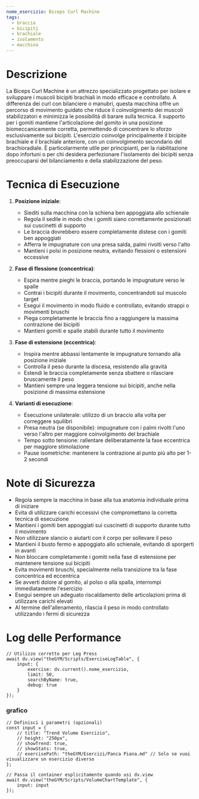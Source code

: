 ```yaml
---
nome_esercizio: Biceps Curl Machine
tags:
  - braccia
  - bicipiti
  - brachiale
  - isolamento
  - macchina
---
```


# Descrizione

La Biceps Curl Machine è un attrezzo specializzato progettato per isolare e sviluppare i muscoli bicipiti brachiali in modo efficace e controllato. A differenza dei curl con bilanciere o manubri, questa macchina offre un percorso di movimento guidato che riduce il coinvolgimento dei muscoli stabilizzatori e minimizza le possibilità di barare sulla tecnica. Il supporto per i gomiti mantiene l'articolazione del gomito in una posizione biomeccanicamente corretta, permettendo di concentrare lo sforzo esclusivamente sui bicipiti. L'esercizio coinvolge principalmente il bicipite brachiale e il brachiale anteriore, con un coinvolgimento secondario del brachioradiale. È particolarmente utile per principianti, per la riabilitazione dopo infortuni o per chi desidera perfezionare l'isolamento dei bicipiti senza preoccuparsi del bilanciamento e della stabilizzazione del peso.

# Tecnica di Esecuzione

1. **Posizione iniziale**:

   - Siediti sulla macchina con la schiena ben appoggiata allo schienale
   - Regola il sedile in modo che i gomiti siano correttamente posizionati sui cuscinetti di supporto
   - Le braccia dovrebbero essere completamente distese con i gomiti ben appoggiati
   - Afferra le impugnature con una presa salda, palmi rivolti verso l'alto
   - Mantieni i polsi in posizione neutra, evitando flessioni o estensioni eccessive

2. **Fase di flessione (concentrica)**:

   - Espira mentre pieghi le braccia, portando le impugnature verso le spalle
   - Contrai i bicipiti durante il movimento, concentrandoti sul muscolo target
   - Esegui il movimento in modo fluido e controllato, evitando strappi o movimenti bruschi
   - Piega completamente le braccia fino a raggiungere la massima contrazione dei bicipiti
   - Mantieni gomiti e spalle stabili durante tutto il movimento

3. **Fase di estensione (eccentrica)**:

   - Inspira mentre abbassi lentamente le impugnature tornando alla posizione iniziale
   - Controlla il peso durante la discesa, resistendo alla gravità
   - Estendi le braccia completamente senza sbattere o rilasciare bruscamente il peso
   - Mantieni sempre una leggera tensione sui bicipiti, anche nella posizione di massima estensione

4. **Varianti di esecuzione**:
   - Esecuzione unilaterale: utilizzo di un braccio alla volta per correggere squilibri
   - Presa neutra (se disponibile): impugnature con i palmi rivolti l'uno verso l'altro per maggiore coinvolgimento del brachiale
   - Tempo sotto tensione: rallentare deliberatamente la fase eccentrica per maggiore stimolazione
   - Pause isometriche: mantenere la contrazione al punto più alto per 1-2 secondi

# Note di Sicurezza

- Regola sempre la macchina in base alla tua anatomia individuale prima di iniziare
- Evita di utilizzare carichi eccessivi che compromettano la corretta tecnica di esecuzione
- Mantieni i gomiti ben appoggiati sui cuscinetti di supporto durante tutto il movimento
- Non utilizzare slancio o aiutarti con il corpo per sollevare il peso
- Mantieni il busto fermo e appoggiato allo schienale, evitando di sporgerti in avanti
- Non bloccare completamente i gomiti nella fase di estensione per mantenere tensione sui bicipiti
- Evita movimenti bruschi, specialmente nella transizione tra la fase concentrica ed eccentrica
- Se avverti dolore al gomito, al polso o alla spalla, interrompi immediatamente l'esercizio
- Esegui sempre un adeguato riscaldamento delle articolazioni prima di utilizzare carichi elevati
- Al termine dell'allenamento, rilascia il peso in modo controllato utilizzando i fermi di sicurezza

# Log delle Performance

```dataviewjs
// Utilizzo corretto per Leg Press
await dv.view("theGYM/Scripts/ExerciseLogTable", {
    input: {
        exercise: dv.current().nome_esercizio,
        limit: 50,
        searchByName: true,
        debug: true
    }
});
```

### grafico

```dataviewjs
// Definisci i parametri (opzionali)
const input = {
    // title: "Trend Volume Esercizio",
    // height: "250px",
    // showTrend: true,
    // showStats: true,
    // exercisePath: "theGYM/Esercizi/Panca Piana.md" // Solo se vuoi visualizzare un esercizio diverso
};

// Passa il container esplicitamente quando usi dv.view
await dv.view("theGYM/Scripts/VolumeChartTemplate", {
    input: input
});
```

